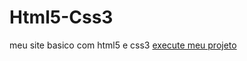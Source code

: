 # Html5-Css3

meu site basico com html5 e css3
<a href="https://jgrohs10.github.io/Html5-Css3/ex001/index.html">execute meu projeto</a>
